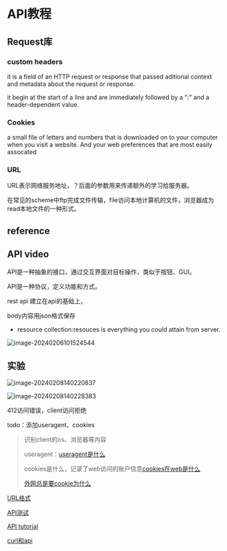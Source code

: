 # API教程

## Request库 

### custom headers

it is a field of an HTTP request or response that passed aditional context and metadata about the request or response.

it begin at the start of a line and are immediately followed by a ":" and a header-dependent value.

### Cookies

a small file of letters and numbers that is downloaded on to your computer when you visit a website. And your web preferences that are most easily assocated

### URL

URL表示网络服务地址，？后面的参数用来传递额外的学习给服务器。

在常见的scheme中ftp完成文件传输，file访问本地计算机的文件，浏览器成为read本地文件的一种形式。

## reference

## API video

API是一种抽象的接口，通过交互界面对目标操作，类似于按钮、GUI。

API是一种协议，定义功能和方式。

rest api 建立在api的基础上， 

body内容用json格式保存

* resource collection:resouces is everything you could attain from server.

![image-20240206101524544](C:\Users\deng\AppData\Roaming\Typora\typora-user-images\image-20240206101524544.png)

## 实验

![image-20240208140220837](C:\Users\deng\AppData\Roaming\Typora\typora-user-images\image-20240208140220837.png)

![image-20240208140228383](C:\Users\deng\AppData\Roaming\Typora\typora-user-images\image-20240208140228383.png)

412访问错误，client访问拒绝

todo：添加useragent、cookies

> 识别client的os、浏览器等内容
>
> useragent：[useragent是什么](https://blog.csdn.net/BobYuan888/article/details/88950275)
>
> cookies是什么，记录了web访问的账户信息[cookies在web是什么](https://zhuanlan.zhihu.com/p/569770479)
>
> [外网总是要cookie为什么](https://zhuanlan.zhihu.com/p/616253022)

[URL格式](https://www.xiaobai.wang/index.php?title=HTML_URL%E6%A0%BC%E5%BC%8F%E5%92%8C%E7%BC%96%E7%A0%81)

[API测试](https://blog.muna.uk/archives/Bilibili_apis.html)

[API tutorial](https://www.youtube.com/watch?v=WXsD0ZgxjRw&t=2s)

[curl和api](https://developer.ibm.com/articles/what-is-curl-command/)